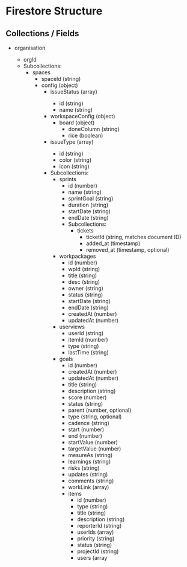 # Firestore Structure

## Collections / Fields

- organisation
  - orgId
  - Subcollections:
    - spaces
      - spaceId (string)
      - config (object)
        - issueStatus (array<object>)
          - id (string)
          - name (string)
        - workspaceConfig (object)
          - board (object)
            - doneColumn (string)
            - rice (boolean)
        - issueType (array<object>)
          - id (string)
          - color (string)
          - icon (string)
      - Subcollections:
        - sprints
          - id (number)
          - name (string)
          - sprintGoal (string)
          - duration (string)
          - startDate (string)
          - endDate (string)
          - Subcollections:
            - tickets
              - ticketId (string, matches document ID)
              - added_at (timestamp)
              - removed_at (timestamp, optional)
        - workpackages
          - id (number)
          - wpId (string)
          - title (string)
          - desc (string)
          - owner (string)
          - status (string)
          - startDate (string)
          - endDate (string)
          - createdAt (number)
          - updatedAt (number)
        - userviews
          - userId (string)
          - itemId (number)
          - type (string)
          - lastTime (string)
        - goals
          - id (number)
          - createdAt (number)
          - updatedAt (number)
          - title (string)
          - description (string)
          - score (number)
          - status (string)
          - parent (number, optional)
          - type (string, optional)
          - cadence (string)
          - start (number)
          - end (number)
          - startValue (number)
          - targetValue (number)
          - mesureAs (string)
          - learnings (string)
          - risks (string)
          - updates (string)
          - comments (string)
          - workLink (array<object>)
        - items
          - id (number)
          - type (string)
          - title (string)
          - description (string)
          - reporterId (string)
          - userIds (array<string>)
          - priority (string)
          - status (string)
          - projectId (string)
          - users (array<object>)
          - listPosition (number)
          - parent (number, optional)
          - goalLink (number, optional)
          - createdAt (number)
          - updatedAt (number)
          - dependencies (array<object>)
            - A (number)
            - B (number)
            - type (string)
            - description (string)
            - id (number)
            - sourceTarget (string)
            - ownTarget (string)
            - createdAt (number)
          - progress (number)
          - budget (number)
          - storyPoints (number)
          - tshirtSize (string)
          - sprintId (number, optional)

- users
  - uid
  - email
  - ...other fields...

